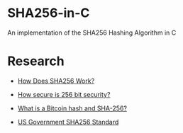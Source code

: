 # SHA256-in-C
An implementation of the SHA256 Hashing Algorithm in C

# Research
* [How Does SHA256 Work?](https://www.youtube.com/watch?v=mbekM2ErHfM)

* [How secure is 256 bit security?](https://www.youtube.com/watch?v=mbekM2ErHfM)

* [What is a Bitcoin hash and SHA-256?](https://www.youtube.com/watch?v=9mNgeTA13Gc)

* [US Government SHA256 Standard](https://nvlpubs.nist.gov/nistpubs/FIPS/NIST.FIPS.180-4.pdf)